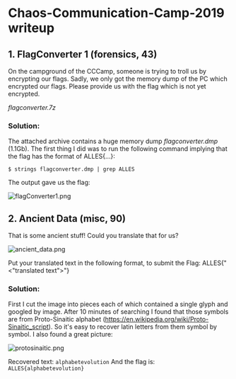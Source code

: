 # Chaos-Communication-Camp-2019 writeup

## 1. FlagConverter 1 (forensics, 43)

On the campground of the CCCamp, someone is trying to troll us by encrypting our flags. Sadly, we only got the memory dump of the PC which encrypted our flags.
Please provide us with the flag which is not yet encrypted.

*flagconverter.7z*

### Solution:

The attached archive contains a huge memory dump *flagconverter.dmp* (1.1Gb).
The first thing I did was to run the following command implying that the flag has the format of ALLES{...}:

```$ strings flagconverter.dmp | grep ALLES```

The output gave us the flag:

![flagConverter1.png](files/flagConverter1.png)

## 2. Ancient Data (misc, 90)

That is some ancient stuff! Could you translate that for us?

![ancient_data.png](files/ancient_data.png)

Put your translated text in the following format, to submit the Flag: ALLES{"<"translated text">"}

### Solution:

First I cut the image into pieces each of which contained a single glyph and googled by image.
After 10 minutes of searching I found that those symbols are from Proto-Sinaitic alphabet (https://en.wikipedia.org/wiki/Proto-Sinaitic_script). So it's easy to recover latin letters from them symbol by symbol. I also found a great picture:

![protosinaitic.png](files/protosinaitic.png)

Recovered text: ```alphabetevolution```
And the flag is: ```ALLES{alphabetevolution}```


